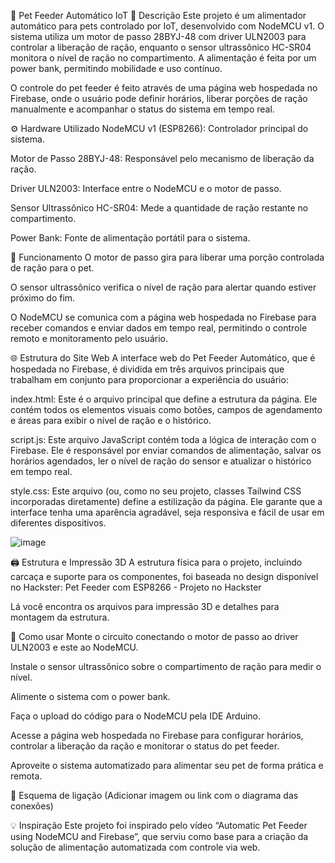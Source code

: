 🐾 Pet Feeder Automático IoT
📄 Descrição
Este projeto é um alimentador automático para pets controlado por IoT, desenvolvido com NodeMCU v1. O sistema utiliza um motor de passo 28BYJ-48 com driver ULN2003 para controlar a liberação de ração, enquanto o sensor ultrassônico HC-SR04 monitora o nível de ração no compartimento. A alimentação é feita por um power bank, permitindo mobilidade e uso contínuo.

O controle do pet feeder é feito através de uma página web hospedada no Firebase, onde o usuário pode definir horários, liberar porções de ração manualmente e acompanhar o status do sistema em tempo real.

⚙ Hardware Utilizado
NodeMCU v1 (ESP8266): Controlador principal do sistema.

Motor de Passo 28BYJ-48: Responsável pelo mecanismo de liberação da ração.

Driver ULN2003: Interface entre o NodeMCU e o motor de passo.

Sensor Ultrassônico HC-SR04: Mede a quantidade de ração restante no compartimento.

Power Bank: Fonte de alimentação portátil para o sistema.

🔧 Funcionamento
O motor de passo gira para liberar uma porção controlada de ração para o pet.

O sensor ultrassônico verifica o nível de ração para alertar quando estiver próximo do fim.

O NodeMCU se comunica com a página web hospedada no Firebase para receber comandos e enviar dados em tempo real, permitindo o controle remoto e monitoramento pelo usuário.

🌐 Estrutura do Site Web
A interface web do Pet Feeder Automático, que é hospedada no Firebase, é dividida em três arquivos principais que trabalham em conjunto para proporcionar a experiência do usuário:

index.html: Este é o arquivo principal que define a estrutura da página. Ele contém todos os elementos visuais como botões, campos de agendamento e áreas para exibir o nível de ração e o histórico.

script.js: Este arquivo JavaScript contém toda a lógica de interação com o Firebase. Ele é responsável por enviar comandos de alimentação, salvar os horários agendados, ler o nível de ração do sensor e atualizar o histórico em tempo real.

style.css: Este arquivo (ou, como no seu projeto, classes Tailwind CSS incorporadas diretamente) define a estilização da página. Ele garante que a interface tenha uma aparência agradável, seja responsiva e fácil de usar em diferentes dispositivos.



![image](https://github.com/user-attachments/assets/645f7f8f-1422-4a1b-978d-5a3d80935a65)

🖨 Estrutura e Impressão 3D
A estrutura física para o projeto, incluindo carcaça e suporte para os componentes, foi baseada no design disponível no Hackster:
Pet Feeder com ESP8266 - Projeto no Hackster

Lá você encontra os arquivos para impressão 3D e detalhes para montagem da estrutura.

🚀 Como usar
Monte o circuito conectando o motor de passo ao driver ULN2003 e este ao NodeMCU.

Instale o sensor ultrassônico sobre o compartimento de ração para medir o nível.

Alimente o sistema com o power bank.

Faça o upload do código para o NodeMCU pela IDE Arduino.

Acesse a página web hospedada no Firebase para configurar horários, controlar a liberação da ração e monitorar o status do pet feeder.

Aproveite o sistema automatizado para alimentar seu pet de forma prática e remota.

🔌 Esquema de ligação
(Adicionar imagem ou link com o diagrama das conexões)

💡 Inspiração
Este projeto foi inspirado pelo vídeo “Automatic Pet Feeder using NodeMCU and Firebase”, que serviu como base para a criação da solução de alimentação automatizada com controle via web.

